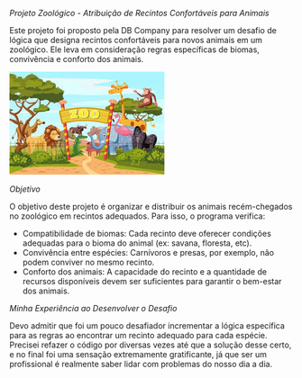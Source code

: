 *Projeto Zoológico - Atribuição de Recintos Confortáveis para Animais*

Este projeto foi proposto pela DB Company para resolver um desafio de lógica que designa recintos confortáveis para novos animais em um zoológico. Ele leva em consideração regras específicas de biomas, convivência e conforto dos animais.

![alt text](image.png)

*Objetivo*

O objetivo deste projeto é organizar e distribuir os animais recém-chegados no zoológico em recintos adequados. Para isso, o programa verifica:

- Compatibilidade de biomas: Cada recinto deve oferecer condições adequadas para o bioma do animal (ex: savana, floresta, etc).
- Convivência entre espécies: Carnívoros e presas, por exemplo, não podem conviver no mesmo recinto.
- Conforto dos animais: A capacidade do recinto e a quantidade de recursos disponíveis devem ser suficientes para garantir o bem-estar dos animais.

*Minha Experiência ao Desenvolver o Desafio*

Devo admitir que foi um pouco desafiador incrementar a lógica específica para as regras ao encontrar um recinto adequado para cada espécie. Precisei refazer o código por diversas vezes até que a solução desse certo, e no final foi uma sensação extremamente gratificante, já que ser um profissional é realmente saber lidar com problemas do nosso dia a dia.